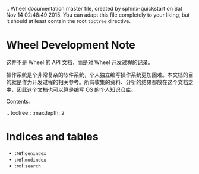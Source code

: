 .. Wheel documentation master file, created by
   sphinx-quickstart on Sat Nov 14 02:48:49 2015.
   You can adapt this file completely to your liking, but it should at least
   contain the root `toctree` directive.

Wheel Development Note
======================

这并不是 Wheel 的 API 文档，而是对 Wheel 开发过程的记录。

操作系统是个非常复杂的软件系统，个人独立编写操作系统更加困难。本文档的目的就是作为开发过程的相关参考。所有收集的资料、分析的结果都放在这个文档之中，因此这个文档也可以算是编写 OS 的个人知识仓库。

Contents:

.. toctree::
   :maxdepth: 2

Indices and tables
==================

* :ref:`genindex`
* :ref:`modindex`
* :ref:`search`

